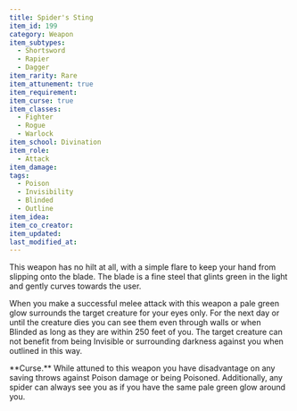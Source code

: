 ```yaml
---
title: Spider's Sting
item_id: 199
category: Weapon
item_subtypes: 
  - Shortsword
  - Rapier
  - Dagger
item_rarity: Rare
item_attunement: true
item_requirement: 
item_curse: true
item_classes: 
  - Fighter
  - Rogue
  - Warlock
item_school: Divination
item_role: 
  - Attack
item_damage:
tags:
  - Poison
  - Invisibility
  - Blinded
  - Outline
item_idea: 
item_co_creator: 
item_updated: 
last_modified_at: 
---
```


This weapon has no hilt at all, with a simple flare to keep your hand from slipping onto the blade. The blade is a fine steel that glints green in the light and gently curves towards the user.

When you make a successful melee attack with this weapon a pale green glow surrounds the target creature for your eyes only. For the next day or until the creature dies you can see them even through walls or when Blinded as long as they are within 250 feet of you. The target creature can not benefit from being Invisible or surrounding darkness against you when outlined in this way.

<!--excerpt-->
<div class="curse">
**Curse.** While attuned to this weapon you have disadvantage on any saving throws against Poison damage or being Poisoned. Additionally, any spider can always see you as if you have the same pale green glow around you.
</div>
